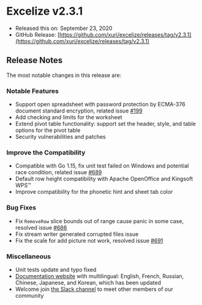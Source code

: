 # Excelize v2.3.1

* Released this on: September 23, 2020
* GitHub Release: [https://github.com/xuri/excelize/releases/tag/v2.3.1](https://github.com/xuri/excelize/releases/tag/v2.3.1)

## Release Notes

The most notable changes in this release are:

### Notable Features

* Support open spreadsheet with password protection by ECMA-376 document standard encryption, related issue [#199](https://github.com/xuri/excelize/issues/199)
* Add checking and limits for the worksheet
* Extend pivot table functionality: support set the header, style, and table options for the pivot table
* Security vulnerabilities and patches

### Improve the Compatibility

* Compatible with Go 1.15, fix unit test failed on Windows and potential race condition, related issue [#689](https://github.com/xuri/excelize/issues/689)
* Default row height compatibility with Apache OpenOffice and Kingsoft WPS&trade;
* Improve compatibility for the phonetic hint and sheet tab color

### Bug Fixes

* Fix `RemoveRow` slice bounds out of range cause panic in some case, resolved issue [#686](https://github.com/xuri/excelize/issues/686)
* Fix stream writer generated corrupted files issue
* Fix the scale for add picture not work, resolved issue [#691](https://github.com/xuri/excelize/issues/691)

### Miscellaneous

* Unit tests update and typo fixed
* [Documentation website](https://xuri.me/excelize) with multilingual: English, French, Russian, Chinese, Japanese, and Korean, which has been updated
* Welcome join [the Slack channel](https://join.slack.com/t/xuri/shared_invite/zt-eriqdkeo-wV04zcCdBiiZveFgY86Wzw) to meet other members of our community
